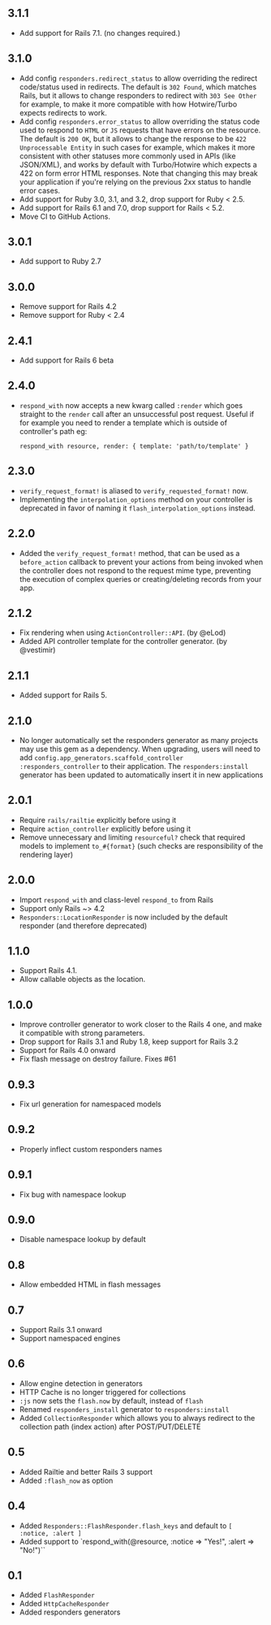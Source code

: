 ## 3.1.1

* Add support for Rails 7.1. (no changes required.)

## 3.1.0

* Add config `responders.redirect_status` to allow overriding the redirect code/status used in redirects. The default is `302 Found`, which matches Rails, but it allows to change responders to redirect with `303 See Other` for example, to make it more compatible with how Hotwire/Turbo expects redirects to work.
* Add config `responders.error_status` to allow overriding the status code used to respond to `HTML` or `JS` requests that have errors on the resource. The default is `200 OK`, but it allows to change the response to be `422 Unprocessable Entity` in such cases for example, which makes it more consistent with other statuses more commonly used in APIs (like JSON/XML), and works by default with Turbo/Hotwire which expects a 422 on form error HTML responses. Note that changing this may break your application if you're relying on the previous 2xx status to handle error cases.
* Add support for Ruby 3.0, 3.1, and 3.2, drop support for Ruby < 2.5.
* Add support for Rails 6.1 and 7.0, drop support for Rails < 5.2.
* Move CI to GitHub Actions.

## 3.0.1

* Add support to Ruby 2.7

## 3.0.0

* Remove support for Rails 4.2
* Remove support for Ruby < 2.4

## 2.4.1

* Add support for Rails 6 beta

## 2.4.0

* `respond_with` now accepts a new kwarg called `:render` which goes straight to the `render`
   call after an unsuccessful post request. Useful if for example you need to render a template
   which is outside of controller's path eg:

   `respond_with resource, render: { template: 'path/to/template' }`

## 2.3.0

* `verify_request_format!` is aliased to `verify_requested_format!` now.
* Implementing the `interpolation_options` method on your controller is deprecated
  in favor of naming it `flash_interpolation_options` instead.

## 2.2.0

* Added the `verify_request_format!` method, that can be used as a `before_action`
  callback to prevent your actions from being invoked when the controller does
  not respond to the request mime type, preventing the execution of complex
  queries or creating/deleting records from your app.

## 2.1.2

* Fix rendering when using `ActionController::API`. (by @eLod)
* Added API controller template for the controller generator. (by @vestimir)

## 2.1.1

* Added support for Rails 5.

## 2.1.0

* No longer automatically set the responders generator as many projects may use this gem as a dependency. When upgrading, users will need to add `config.app_generators.scaffold_controller :responders_controller` to their application. The `responders:install` generator has been updated to automatically insert it in new applications

## 2.0.1

* Require `rails/railtie` explicitly before using it
* Require `action_controller` explicitly before using it
* Remove unnecessary and limiting `resourceful?` check that required models to implement `to_#{format}` (such checks are responsibility of the rendering layer)

## 2.0.0

* Import `respond_with` and class-level `respond_to` from Rails
* Support only Rails ~> 4.2
* `Responders::LocationResponder` is now included by the default responder (and therefore deprecated)

## 1.1.0

* Support Rails 4.1.
* Allow callable objects as the location.

## 1.0.0

* Improve controller generator to work closer to the Rails 4 one, and make it
  compatible with strong parameters.
* Drop support for Rails 3.1 and Ruby 1.8, keep support for Rails 3.2
* Support for Rails 4.0 onward
* Fix flash message on destroy failure. Fixes #61

## 0.9.3

* Fix url generation for namespaced models

## 0.9.2

* Properly inflect custom responders names

## 0.9.1

* Fix bug with namespace lookup

## 0.9.0

* Disable namespace lookup by default

## 0.8

* Allow embedded HTML in flash messages

## 0.7

* Support Rails 3.1 onward
* Support namespaced engines

## 0.6

* Allow engine detection in generators
* HTTP Cache is no longer triggered for collections
* `:js` now sets the `flash.now` by default, instead of `flash`
* Renamed `responders_install` generator to `responders:install`
* Added `CollectionResponder` which allows you to always redirect to the collection path
  (index action) after POST/PUT/DELETE

## 0.5

* Added Railtie and better Rails 3 support
* Added `:flash_now` as option

## 0.4

* Added `Responders::FlashResponder.flash_keys` and default to `[ :notice, :alert ]`
* Added support to `respond_with(@resource, :notice => "Yes!", :alert => "No!")``

## 0.1

* Added `FlashResponder`
* Added `HttpCacheResponder`
* Added responders generators
